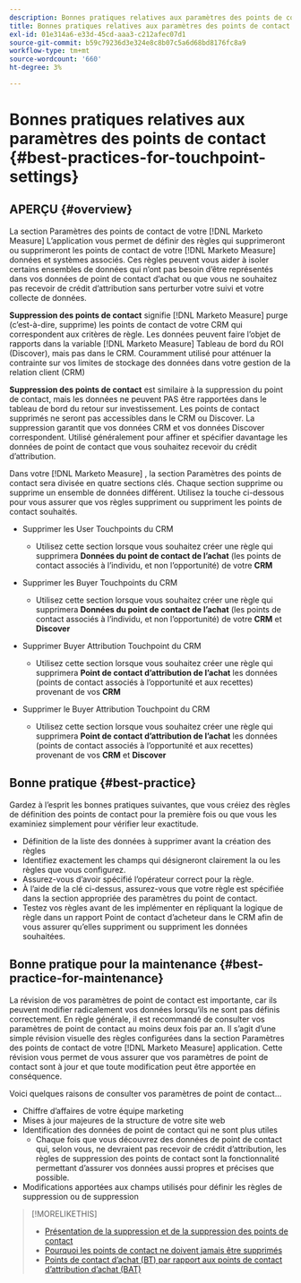 ```yaml
---
description: Bonnes pratiques relatives aux paramètres des points de contact - [!DNL Marketo Measure] - Documentation du produit
title: Bonnes pratiques relatives aux paramètres des points de contact
exl-id: 01e314a6-e33d-45cd-aaa3-c212afec07d1
source-git-commit: b59c79236d3e324e8c8b07c5a6d68bd8176fc8a9
workflow-type: tm+mt
source-wordcount: '660'
ht-degree: 3%

---
```


# Bonnes pratiques relatives aux paramètres des points de contact {#best-practices-for-touchpoint-settings}

## APERÇU {#overview}

La section Paramètres des points de contact de votre [!DNL Marketo Measure] L’application vous permet de définir des règles qui supprimeront ou supprimeront les points de contact de votre [!DNL Marketo Measure] données et systèmes associés. Ces règles peuvent vous aider à isoler certains ensembles de données qui n’ont pas besoin d’être représentés dans vos données de point de contact d’achat ou que vous ne souhaitez pas recevoir de crédit d’attribution sans perturber votre suivi et votre collecte de données.

**Suppression des points de contact** signifie [!DNL Marketo Measure] purge (c’est-à-dire, supprime) les points de contact de votre CRM qui correspondent aux critères de règle. Les données peuvent faire l’objet de rapports dans la variable [!DNL Marketo Measure] Tableau de bord du ROI (Discover), mais pas dans le CRM. Couramment utilisé pour atténuer la contrainte sur vos limites de stockage des données dans votre gestion de la relation client (CRM)

**Suppression des points de contact** est similaire à la suppression du point de contact, mais les données ne peuvent PAS être rapportées dans le tableau de bord du retour sur investissement. Les points de contact supprimés ne seront pas accessibles dans le CRM ou Discover. La suppression garantit que vos données CRM et vos données Discover correspondent. Utilisé généralement pour affiner et spécifier davantage les données de point de contact que vous souhaitez recevoir du crédit d’attribution.

Dans votre [!DNL Marketo Measure] , la section Paramètres des points de contact sera divisée en quatre sections clés. Chaque section supprime ou supprime un ensemble de données différent. Utilisez la touche ci-dessous pour vous assurer que vos règles suppriment ou suppriment les points de contact souhaités.

* Supprimer les User Touchpoints du CRM
   * Utilisez cette section lorsque vous souhaitez créer une règle qui supprimera **Données du point de contact de l’achat** (les points de contact associés à l’individu, et non l’opportunité) de votre **CRM**
* Supprimer les Buyer Touchpoints du CRM
   * Utilisez cette section lorsque vous souhaitez créer une règle qui supprimera **Données du point de contact de l’achat** (les points de contact associés à l’individu, et non l’opportunité) de votre **CRM** et **Discover**
* Supprimer Buyer Attribution Touchpoint du CRM
   * Utilisez cette section lorsque vous souhaitez créer une règle qui supprimera **Point de contact d’attribution de l’achat** les données (points de contact associés à l’opportunité et aux recettes) provenant de vos **CRM**
* Supprimer le Buyer Attribution Touchpoint du CRM

   * Utilisez cette section lorsque vous souhaitez créer une règle qui supprimera **Point de contact d’attribution de l’achat** les données (points de contact associés à l’opportunité et aux recettes) provenant de vos **CRM** et **Discover**

## Bonne pratique {#best-practice}

Gardez à l’esprit les bonnes pratiques suivantes, que vous créiez des règles de définition des points de contact pour la première fois ou que vous les examiniez simplement pour vérifier leur exactitude.

* Définition de la liste des données à supprimer avant la création des règles
* Identifiez exactement les champs qui désigneront clairement la ou les règles que vous configurez.
* Assurez-vous d’avoir spécifié l’opérateur correct pour la règle.
* À l’aide de la clé ci-dessus, assurez-vous que votre règle est spécifiée dans la section appropriée des paramètres du point de contact.
* Testez vos règles avant de les implémenter en répliquant la logique de règle dans un rapport Point de contact d’acheteur dans le CRM afin de vous assurer qu’elles suppriment ou suppriment les données souhaitées.

## Bonne pratique pour la maintenance {#best-practice-for-maintenance}

La révision de vos paramètres de point de contact est importante, car ils peuvent modifier radicalement vos données lorsqu’ils ne sont pas définis correctement. En règle générale, il est recommandé de consulter vos paramètres de point de contact au moins deux fois par an. Il s’agit d’une simple révision visuelle des règles configurées dans la section Paramètres des points de contact de votre [!DNL Marketo Measure] application. Cette révision vous permet de vous assurer que vos paramètres de point de contact sont à jour et que toute modification peut être apportée en conséquence.

Voici quelques raisons de consulter vos paramètres de point de contact...

* Chiffre d’affaires de votre équipe marketing
* Mises à jour majeures de la structure de votre site web
* Identification des données de point de contact qui ne sont plus utiles
   * Chaque fois que vous découvrez des données de point de contact qui, selon vous, ne devraient pas recevoir de crédit d’attribution, les règles de suppression des points de contact sont la fonctionnalité permettant d’assurer vos données aussi propres et précises que possible.
* Modifications apportées aux champs utilisés pour définir les règles de suppression ou de suppression

>[!MORELIKETHIS]
>
>* [Présentation de la suppression et de la suppression des points de contact](/help/advanced-marketo-measure-features/touchpoint-settings/touchpoint-removal-and-touchpoint-suppression.md)
>* [Pourquoi les points de contact ne doivent jamais être supprimés](/help/advanced-marketo-measure-features/touchpoint-settings/why-you-should-never-delete-touchpoints.md)
>* [Points de contact d’achat (BT) par rapport aux points de contact d’attribution d’achat (BAT)](/help/configuration-and-setup/getting-started-with-marketo-measure/difference-between-buyer-touchpoints-and-buyer-attribution-touchpoints.md)

